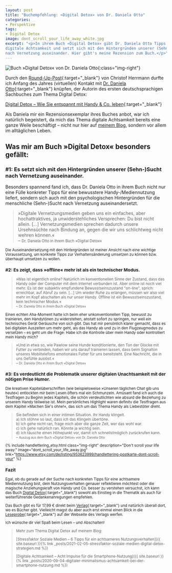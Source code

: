 ```yaml
---
layout: post
title: "Buchempfehlung: »Digital Detox« von Dr. Daniela Otto"
categories:
- Perspektive
tags:
- Digital Detox
image: dont_scroll_your_life_away_white.jpg
excerpt: "<p>In ihrem Buch »Digital Detox« gibt Dr. Daniela Otto Tipps für
digitale Achtsamkeit und setzt sich mit den Hintergründen unserer (Sehn-)Sucht
nach Vernetzung auseinander. Hier gibt's meine Rezension zum Buch.</p>"
---
```


![Buch »Digital Detox« von Dr. Daniela Otto]({{site.baseurl}}/assets/img/posts/buch_daniela_otto_digital_detox.jpg){:class="img-right"}

Durch den [Round-Up-Post](https://www.einfachbewusst.de/2021/01/gluecksimpulse/){:target="\_blank"}
von Christof Herrmann durfte ich Anfang des Jahres (virtuellen) Kontakt mit
[Dr. Daniela Otto](https://www.danielaotto.com){:target="\_blank"}
knüpfen, der Autorin des ersten deutschsprachigen Sachbuches zum Thema Digital
Detox:

[Digital Detox – Wie Sie entspannt mit Handy & Co. leben](https://www.springer.com/de/book/9783662489666){:target="\_blank"}

Als Daniela mir ein Rezensionsexemplar ihres Buches anbot, war ich natürlich
begeistert, da mich das Thema digitale Achtsamkeit bereits eine ganze Weile
beschäftigt – nicht nur hier auf [meinem Blog]({{site.baseurl}}/tags/Digital+Detox),
sondern vor allem im alltäglichen Leben.

## Was mir am Buch »Digital Detox« besonders gefällt:

### #1: Es setzt sich mit den Hintergründen unserer (Sehn-)Sucht nach Vernetzung auseinander.

Besonders spannend fand ich, dass Dr. Daniela Otto in ihrem Buch nicht nur eine
Fülle konkreter Tipps für eine bewusstere Handy-/Mediennutzung liefert, sondern
sich auch mit den psychologischen Hintergründen für die menschliche (Sehn-)Sucht
nach Vernetzung auseinandersetzt.

>»Digitale Vernetzungsmedien geben uns ein einfaches, aber hochattraktives, ja
unwiderstehliches Versprechen: Du bist nicht allein. [...] Vernetzungsmedien
sprechen dadurch unsere Ursehnsüchte nach Bindung an, gegen die wir uns
schlichtweg nicht wehren können.«<br/>
– <small>Dr. Daniela Otto in ihrem Buch »Digital Detox«

Die Auseinandersetzung mit den Hintergründen ist meiner Ansicht nach eine
wichtige Voraussetzung, um konkrete Tipps zur Verhaltensänderung umsetzen zu
können bzw. überhaupt umsetzen zu wollen.

### #2: Es zeigt, dass »offline« mehr ist als ein technischer Modus.

>»Was ist eigentlich online? Natürlich im konventionellen Sinne der Zustand,
dass das Handy oder der Computer mit dem Internet verbunden ist. Aber online ist
noch viel mehr: Es ist der subjektiv empfundene Bewusstseinszustand "on-line",
sprich: erreichbar, auf Abruf zu sein. [...] Um wieder Ruhe zu erlangen, müssen
wir also viel mehr im Kopf abschalten als nur unser Handy. Offline ist ein
Bewusstseinszustand, kein technischer Modus.«<br/>
– <small>Dr. Daniela Otto in ihrem Buch »Digital Detox«</small>

Einen echten Aha-Moment hatte ich beim eher unkonventionellen Tipp, bewusst zu
trainieren, den Handytönen zu widerstehen, anstatt sofort zu springen, nur weil
ein technisches Gerät Geräusche von sich gibt. Das hat mir persönlich klarer
gemacht, dass es bei digitalen Auszeiten um mehr geht, als das Handy ab und zu
in den Flugzeugmodus zu versetzen – es geht um die Frage: Habe ich die Kontrolle
über mein Handy oder kontrolliert mein Handy mich?

>»Und in etwa so, wie Pawlow seine Hunde konditionierte, den Ton der Glocke mit
Futter zu verbinden, haben wir uns darauf trainieren lassen, dass beim Signalton
unseres Mobiltelefons emotionales Futter für uns bereitsteht. Eine Nachricht,
die in uns Gefühle auslöst.«<br/>
– <small>Dr. Daniela Otto in ihrem Buch »Digital Detox«</small>

### #3: Es verdeutlicht die Problematik unserer digitalen Unachtsamkeit mit der nötigen Prise Humor.

Die kreativen Kapitelüberschriften (wie beispielsweise »Unseren täglichen Chat
gib uns heute«) entlockten mir beim Lesen öfters mal ein Schmunzeln. Amüsant
fand ich auch die Testfragen zu Beginn jedes Kapitels, die schön verdeutlichten
wie absurd die Beziehung zu unserem Handy teilweise ist. Mein persönliches
Highlight waren definitv die Testfragen aus dem Kapitel »Machen Sie's ohne!«,
das sich um das Thema Handy als Liebestöter dreht.

> Sie befinden sich in einer intimen Situation. Ihr Handy klingelt.<br/>
> a) Ich stöhne so laut, dass ich das Klingeln übertöne.<br/>
> b) Ich gehe nicht ran, frage mich aber die ganze Zeit, wer das wohl war.<br/>
> c) Ich gehe natürlich ran. Könnte ja wichtig sein.<br/>
> d) Ich täusche einen Höhepunkt vor, damit ich schnellstmöglich zurückrufen kann.<br/>
– <small>Auszug aus dem Buch »Digital Detox« von Dr. Daniela Otto</small>

{% include handlettering_etsy.html
  class="img-right"
  description="Don't scroll your life away."
  image="dont_scroll_your_life_away.jpg"
  link="https://www.etsy.com/de/listing/953623999/handlettering-postkarte-dont-scroll-your"
%}


### Fazit

Egal, ob du gerade auf der Suche nach konkreten Tipps für eine achtsamere
Mediennutzung bist, dein Nutzungsverhalten genauer reflektieren möchtest oder
die magische Anziehungskraft von Handy und Co. besser zu verstehen versuchst,
ich kann das Buch [Digital Detox](https://www.springer.com/de/book/9783662489666){:target="\_blank"}
sowohl als Einstieg in die Thematik als auch für weiterführende
Gedankenanregungen empfehlen.

Das Buch gibt es für 17,99 € direkt beim
[Verlag](https://www.springer.com/de/book/9783662489666){:target="\_blank"}
und natürlich überall dort, wo es Bücher gibt. Vielleicht magst du aber auch
erst einmal einen Blick in die
[Leseprobe](http://www.springer.com/cda/content/document/cda_downloaddocument/9783662489666-c1.pdf?SGWID=0-0-45-1556486-p178383632){:target="\_blank"}
auf der Webseite des Verlags werfen.

Ich wünsche dir viel Spaß beim Lesen – und Abschalten!

> Mehr zum Thema Digital Detox auf meinem Blog:
>
> [Stressfaktor Soziale Medien – 6 Tipps für ein achtsameres Nutzungsverhalten]({{ site.baseurl }}{% link _posts/2021-02-05-stressfaktor-soziale-medien-digital-detox-strategien.md %})
>
> [Digitale Achtsamkeit – Acht Impulse für die Smartphone-Nutzung]({{ site.baseurl }}{% link _posts/2020-09-04-digitaler-minimalismus-achtsamkeit-bei-der-smartphone-nutzung.md %})

